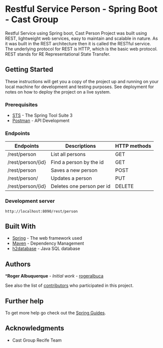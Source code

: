 # Restful Service Person - Spring Boot - Cast Group
Restful Service using Spring boot, Cast Person Project was built using REST, lightweight web services, easy to maintain and scalable in nature. As it was built in the REST architecture then it is called the RESTful service. The underlying protocol for REST is HTTP, which is the basic web protocol. REST stands for RE Representational State Transfer.

## Getting Started

These instructions will get you a copy of the project up and running on your local machine for development and testing purposes. See deployment for notes on how to deploy the project on a live system.

### Prerequisites

* [STS](https://spring.io/tools3/sts/) - The Spring Tool Suite 3
* [Postman](https://www.getpostman.com/) - API Development

### Endpoints

|Endpoints|Descriptions|HTTP methods|
|---|---|---|
|/rest/person|List all persons|GET|
|/rest/person/{id}|Find a person by the id |GET|
|/rest/person|Saves a new person|POST|
|/rest/person/|Updates a person|PUT|
|/rest/person/{id}|Deletes one person per id|DELETE|

### Development server

```
http://localhost:8090/rest/person
```

## Built With

* [Spring](http://spring.io/) - The web framework used
* [Maven](https://maven.apache.org/) - Dependency Management
* [h2database](http://h2database.com) - Java SQL database

## Authors

***Roger Albuquerque** - *Initial work* - [rogeralbuca](https://github.com/rogeralbuca/)

See also the list of [contributors](https://github.com/rogeralbuca/Restful-Service-Person-Cast/graphs/contributors) who participated in this project.

## Further help

To get more help go check out the [Spring Guides](http://spring.io/guides).

## Acknowledgments

* Cast Group Recife Team

